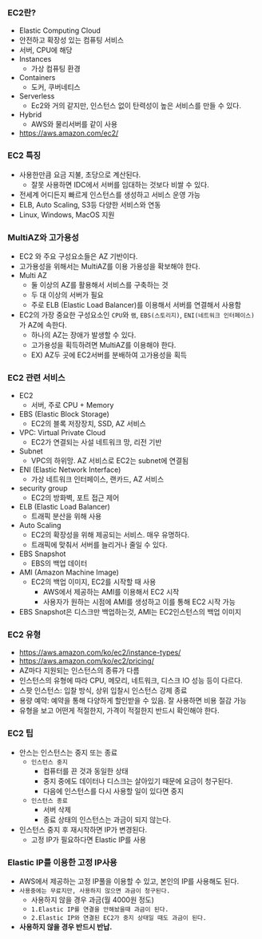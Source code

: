 
### EC2란?
- Elastic Computing Cloud
- 안전하고 확장성 있는 컴퓨팅 서비스
- 서버, CPU에 해당
- Instances
  - 가상 컴퓨팅 환경
- Containers
  - 도커, 쿠버네티스
- Serverless
  - Ec2와 거의 같지만, 인스턴스 없이 탄력성이 높은 서비스를 만들 수 있다.
- Hybrid
  - AWS와 물리서버를 같이 사용
- https://aws.amazon.com/ec2/


### EC2 특징
- 사용한만큼 요금 지불, 초당으로 계산된다.
  - 잘못 사용하면 IDC에서 서버를 임대하는 것보다 비쌀 수 있다.
- 전세계 어디든지 빠르게 인스턴스를 생성하고 서비스 운영 가능
- ELB, Auto Scaling, S3등 다양한 서비스와 연동
- Linux, Windows, MacOS 지원

### MultiAZ와 고가용성
- EC2 와 주요 구성요소들은 AZ 기반이다.
- 고가용성을 위해서는 MultiAZ를 이용 가용성을 확보해야 한다.
- Multi AZ
  - 둘 이상의 AZ를 활용해서 서비스를 구축하는 것
  - 두 대 이상의 서버가 필요
  - 주로 ELB (Elastic Load Balancer)를 이용해서 서버를 연결해서 사용함
- EC2의 가장 중요한 구성요소인 `CPU`와 `램`, `EBS(스토리지)`, `ENI(네트워크 인터페이스)`가 AZ에 속한다.
  - 하나의 AZ는 장애가 발생할 수 있다.
  - 고가용성을 획득하려면 MultiAZ를 이용해야 한다.
  - EX) AZ두 곳에 EC2서버를 분배하여 고가용성을 획득

### EC2 관련 서비스 
- EC2
  - 서버, 주로 CPU + Memory
- EBS (Elastic Block Storage)
  - EC2의 블록 저장장치, SSD, AZ 서비스
- VPC: Virtual Private Cloud
  - EC2가 연결되는 사설 네트워크 망, 리전 기반
- Subnet
  - VPC의 하위망. AZ 서비스로 EC2는 subnet에 연결됨
- ENI (Elastic Network Interface)
  - 가상 네트워크 인터페이스, 랜카드, AZ 서비스
- security group
  - EC2의 방화벽, 포트 접근 제어
- ELB (Elastic Load Balancer)
  - 트래픽 분산을 위해 사용
- Auto Scaling
  - EC2의 확장성을 위해 제공되는 서비스. 매우 유명하다.
  - 트래픽에 맞춰서 서버를 늘리거나 줄일 수 있다.
- EBS Snapshot
  - EBS의 백업 데이터
- AMI (Amazon Machine Image)
  - EC2의 백업 이미지, EC2를 시작할 때 사용
    - AWS에서 제공하는 AMI를 이용해서 EC2 시작
    - 사용자가 원하는 시점에 AMI를 생성하고 이를 통해 EC2 시작 가능
- EBS Snapshot은 디스크만 백업하는것, AMI는 EC2인스턴스의 백업 이미지

### EC2 유형
- https://aws.amazon.com/ko/ec2/instance-types/
- https://aws.amazon.com/ko/ec2/pricing/
- AZ마다 지원되는 인스턴스의 종류가 다름
- 인스턴스의 유형에 따라 CPU, 메모리, 네트워크, 디스크 IO 성능 등이 다르다.
- 스팟 인스턴스: 입찰 방식, 상위 입찰시 인스턴스 강제 종료
- 용량 예약: 예약을 통해 다양하게 할인받을 수 있음. 잘 사용하면 비용 절감 가능
- 유형을 보고 어떤게 적절한지, 가격이 적절한지 반드시 확인해야 한다.

### EC2 팁
- 안스는 인스턴스는 중지 또는 종료
  - `인스턴스 중지`
    - 컴퓨터를 끈 것과 동일한 상태
    - 중지 중에도 데이터나 디스크는 살아있기 때문에 요금이 청구된다.
    - 다음에 인스턴스를 다시 사용할 일이 있다면 중지
  - `인스턴스 종료`
    - 서버 삭제
    - 종료 상태의 인스턴스는 과금이 되지 않는다.
- 인스턴스 중지 후 재시작하면 IP가 변경된다.
  - 고정 IP가 필요하다면 Elastic IP를 사용

### Elastic IP를 이용한 고정 IP사용
- AWS에서 제공하는 고정 IP풀을 이용할 수 있고, 본인의 IP를 사용해도 된다.
- `사용중에는 무료지만, 사용하지 않으면 과금이 청구된다.`
  - 사용하지 않을 경우 과금(월 4000원 정도)
  - `1.Elastic IP를 연결을 안해놨을때 과금이 된다.`
  - `2.Elastic IP와 연결된 EC2가 중지 상태일 때도 과금이 된다.`
- **사용하지 않을 경우 반드시 반납.**

